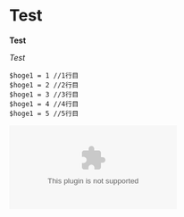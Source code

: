 # Test

**Test**

*Test*


    $hoge1 = 1 //1行目
    $hoge1 = 2 //2行目
    $hoge1 = 3 //3行目
    $hoge1 = 4 //4行目
    $hoge1 = 5 //5行目



![Alt text](/work/Mlab/code/git_test/plot_result.eps "Optional title")
